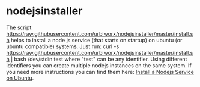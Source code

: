 # nodejsinstaller
The script https://raw.githubusercontent.com/urbiworx/nodejsinstaller/master/install.sh helps to install a node js service (that starts on startup) on ubuntu (or ubuntu compatible) systems. 
Just run: curl -s https://raw.githubusercontent.com/urbiworx/nodejsinstaller/master/install.sh | bash /dev/stdin test 
where "test" can be any identifier. Using different identifiers you can create multiple nodejs instances on the same system. If you need more instructions you can find them here: <a href="http://www.urbiworx.de/2017/01/install-nodejs-service-on-ubuntu.html">Install a Nodejs Service on Ubuntu</a>.